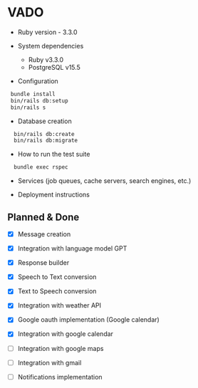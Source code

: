 # VADO

* Ruby version - 3.3.0

* System dependencies

  - Ruby v3.3.0
  - PostgreSQL v15.5

* Configuration

 ```bash
  bundle install
  bin/rails db:setup
  bin/rails s
 ```

* Database creation

```bash
  bin/rails db:create
  bin/rails db:migrate
```

* How to run the test suite

```bash
  bundle exec rspec
```

* Services (job queues, cache servers, search engines, etc.)

* Deployment instructions

## Planned & Done

- [x] Message creation
- [x] Integration with language model GPT
- [x] Response builder
- [x] Speech to Text conversion
- [x] Text to Speech conversion
- [x] Integration with weather API
- [x] Google oauth implementation (Google calendar)
- [x] Integration with google calendar
- [ ] Integration with google maps
- [ ] Integration with gmail
- [ ] Notifications implementation

